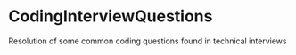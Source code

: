 # CodingInterviewQuestions
Resolution of some common coding questions found in technical interviews
